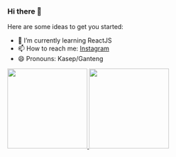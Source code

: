 ### Hi there 👋


Here are some ideas to get you started:

- 🌱 I’m currently learning ReactJS
- 📫 How to reach me: [Instagram](https://www.instagram.com/izurohmanq/)
- 😄 Pronouns: Kasep/Ganteng

<p align="left">
<a href="https://github.com/Izurohmanq">
  <img height="180em" src="https://github-readme-stats-eight-theta.vercel.app/api?username=Izurohmanq&show_icons=true&theme=algolia&include_all_commits=true&count_private=true"/>
  <img height="180em" src="https://github-readme-stats-eight-theta.vercel.app/api/top-langs/?username=Izurohmanq&layout=compact&langs_count=8&theme=algolia"/>
</a>
</p>

